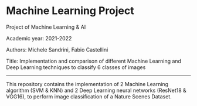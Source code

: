 # Machine Learning Project
 Project of Machine Learning & AI

Academic year:  2021-2022

Authors: Michele Sandrini, Fabio Castellini

Title: 
Implementation and comparison of different Machine Learning and Deep Learning techniques to classify 6 classes of images


----------------

This repository contains the implementation of 2 Machine Learning algorithm (SVM & KNN) and 2 Deep Learning neural networks (ResNet18 & VGG16), to perform image classification of a Nature Scenes Dataset.
